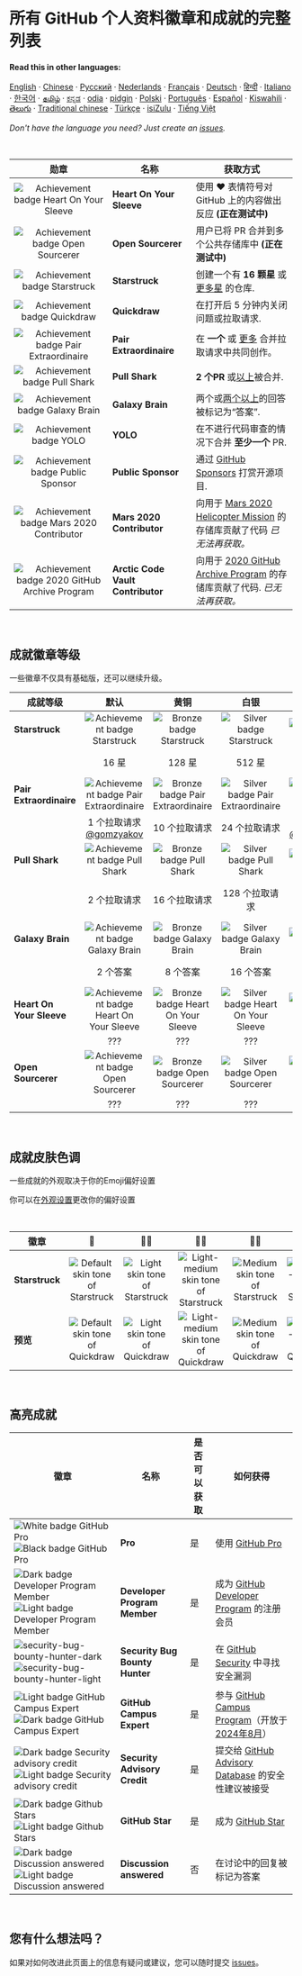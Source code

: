 # 所有 GitHub 个人资料徽章和成就的完整列表

#### Read this in other languages:

[English](../../README.md)
&middot; [Chinese](../../lang/chinese/README.md)
&middot; [Русский](../../lang/russian/README.md)
&middot; [Nederlands](../../lang/dutch/README.md)
&middot; [Français](../../lang/french/README.md)
&middot; [Deutsch](../../lang/german/README.md)
&middot; [हिन्दी](../../lang/hindi/README.md)
&middot; [Italiano](../../lang/italian/README.md)
&middot; [한국어](lang/korean/README.md)
&middot; [தமிழ்](lang/tamil/README.md)
&middot; [ಕನ್ನಡ](../../lang/kannada/README.md)
&middot; [odia](../../lang/odia/README.md)
&middot; [pidgin](../../lang/pidgin/README.md)
&middot; [Polski](../../lang/polish/README.md)
&middot; [Português](../../lang/portuguese/README.md)
&middot; [Español](../../lang/spanish/README.md)
&middot; [Kiswahili](../../lang/swahili/README.md)
&middot; [తెలుగు](../../lang/telugu/README.md)
&middot; [Traditional chinese](../../lang/traditional-chinese/README.md)
&middot; [Türkçe](../../lang/turkish/README.md)
&middot; [isiZulu](../../lang/zulu/README.md)
&middot; [Tiếng Việt](../../lang/zulu/README.md)

_Don't have the language you need? Just create an [issues](https://github.com/gomzyakov/achievements/issues)._

<br>

| 勋章 | 名称 | 获取方式                                                                                                                                                      |
| :---: | --- |------------------------------------------------------------------------------------------------------------------------------------------------------------------|
| ![Achievement badge Heart On Your Sleeve](https://github.githubassets.com/images/modules/profile/achievements/heart-on-your-sleeve-default.png) | **Heart On Your Sleeve** | 使用 ❤️ 表情符号对 GitHub 上的内容做出反应 **(正在测试中)** |
| ![Achievement badge Open Sourcerer](https://github.githubassets.com/images/modules/profile/achievements/open-sourcerer-default.png) | **Open Sourcerer** | 用户已将 PR 合并到多个公共存储库中 **(正在测试中)** |
| ![Achievement badge Starstruck](https://github.githubassets.com/images/modules/profile/achievements/starstruck-default.png) | **Starstruck** | 创建一个有 **16 颗星** 或[更多星](#成就徽章等级) 的仓库.                                                                                              |
| ![Achievement badge Quickdraw](https://github.githubassets.com/images/modules/profile/achievements/quickdraw-default.png) | **Quickdraw** | 在打开后 5 分钟内关闭问题或拉取请求.                                                                                                       |
| ![Achievement badge Pair Extraordinaire](https://github.githubassets.com/images/modules/profile/achievements/pair-extraordinaire-default.png) | **Pair Extraordinaire** | 在 **一个** 或 [更多](#成就徽章等级) 合并拉取请求中共同创作。                                                                                             |
| ![Achievement badge Pull Shark](https://github.githubassets.com/images/modules/profile/achievements/pull-shark-default.png) | **Pull Shark** | **2 个PR** 或[以上](#成就徽章等级)被合并.                                                                                                            |
| ![Achievement badge Galaxy Brain](https://github.githubassets.com/images/modules/profile/achievements/galaxy-brain-default.png) | **Galaxy Brain** | 两个或[两个以上](#成就徽章等级)的回答被标记为“答案”.                                                                                                                      |
| ![Achievement badge YOLO](https://github.githubassets.com/images/modules/profile/achievements/yolo-default.png) | **YOLO** | 在不进行代码审查的情况下合并 **至少一个** PR.                                                                                                       |
| ![Achievement badge Public Sponsor](https://github.githubassets.com/images/modules/profile/achievements/public-sponsor-default.png) | **Public Sponsor** | 通过 [GitHub Sponsors](https://github.com/sponsors) 打赏开源项目.                                                                                  |
| ![Achievement badge Mars 2020 Contributor](https://github.githubassets.com/images/modules/profile/achievements/mars-2020-contributor-default.png) | **Mars 2020 Contributor** | 向用于 [Mars 2020 Helicopter Mission](https://github.com/readme/featured/nasa-ingenuity-helicopter) 的存储库贡献了代码 *已无法再获取。* |
| ![Achievement badge 2020 GitHub Archive Program](https://github.githubassets.com/images/modules/profile/achievements/arctic-code-vault-contributor-default.png) | **Arctic Code Vault Contributor** | 向用于 [2020 GitHub Archive Program](https://archiveprogram.github.com/) 的存储库贡献了代码. *已无法再获取。*                                 |

<br>

## 成就徽章等级

一些徽章不仅具有基础版，还可以继续升级。

| 成就等级 | 默认 | 黄铜 | 白银 | 黄金 |
| --- | :---: | :---: | :---: | :---: |
| **Starstruck** | ![Achievement badge Starstruck](https://github.githubassets.com/images/modules/profile/achievements/starstruck-default.png) | ![Bronze badge Starstruck](https://github.githubassets.com/images/modules/profile/achievements/starstruck-bronze.png) | ![Silver badge Starstruck](https://github.githubassets.com/images/modules/profile/achievements/starstruck-silver.png) | ![Gold badge Starstruck](https://github.githubassets.com/images/modules/profile/achievements/starstruck-gold.png) |
| | 16 星 | 128 星 | 512 星 | 4096 星 <br>[@torvalds](https://github.com/torvalds?achievement=starstruck&tab=achievements) |
| **Pair Extraordinaire** | ![Achievement badge Pair Extraordinaire][pe-default] | ![Bronze badge Pair Extraordinaire][pe-bronze] | ![Silver badge Pair Extraordinaire][pe-silver] | ![Gold badge Pair Extraordinaire][pe-gold] |
| | 1 个拉取请求 <br>[@gomzyakov](https://github.com/gomzyakov?achievement=pair-extraordinaire&tab=achievements) | 10 个拉取请求 | 24 个拉取请求  | 48 个拉取请求 <br>[@Rongronggg9](https://github.com/Rongronggg9?achievement=pair-extraordinaire&tab=achievements) |
| **Pull Shark** | ![Achievement badge Pull Shark][ps-default] | ![Bronze badge Pull Shark][ps-bronze] | ![Silver badge Pull Shark][ps-silver] | ![Gold badge Pull Shark][ps-gold] |
| | 2 个拉取请求 | 16 个拉取请求 | 128 个拉取请求 | 1024 个拉取请求 <br>[@ljharb](https://github.com/ljharb?achievement=pull-shark&tab=achievements) |
| **Galaxy Brain** | ![Achievement badge Galaxy Brain][gb-default] | ![Bronze badge Galaxy Brain][gb-bronze] | ![Silver badge Galaxy Brain][gb-silver] | ![Gold badge Galaxy Brain][gb-gold] |
| | 2 个答案 | 8 个答案 | 16 个答案 | 32 个答案 <br>[@ljharb](https://github.com/ljharb?achievement=galaxy-brain&tab=achievements) |
| **Heart On Your Sleeve** | ![Achievement badge Heart On Your Sleeve](https://github.githubassets.com/images/modules/profile/achievements/heart-on-your-sleeve-default.png) | ![Bronze badge Heart On Your Sleeve](https://github.githubassets.com/images/modules/profile/achievements/heart-on-your-sleeve-bronze.png) | ![Silver badge Heart On Your Sleeve](https://github.githubassets.com/images/modules/profile/achievements/heart-on-your-sleeve-silver.png) | ![Gold badge Heart On Your Sleeve](https://github.githubassets.com/images/modules/profile/achievements/heart-on-your-sleeve-gold.png) |
| | ??? | ??? | ??? | ??? |
| **Open Sourcerer** | ![Achievement badge Open Sourcerer](https://github.githubassets.com/images/modules/profile/achievements/open-sourcerer-default.png) | ![Bronze badge Open Sourcerer](https://github.githubassets.com/images/modules/profile/achievements/open-sourcerer-bronze.png) | ![Silver badge Open Sourcerer](https://github.githubassets.com/images/modules/profile/achievements/open-sourcerer-silver.png) | ![Gold badge Open Sourcerer](https://github.githubassets.com/images/modules/profile/achievements/open-sourcerer-gold.png) |
| | ??? | ??? | ??? | ??? |


[ss-bronze]: https://github.githubassets.com/images/modules/profile/achievements/starstruck-bronze.png
[ss-silver]: https://github.githubassets.com/images/modules/profile/achievements/starstruck-silver.png
[ss-gold]: https://github.githubassets.com/images/modules/profile/achievements/starstruck-gold.png

[pe-default]: https://github.githubassets.com/images/modules/profile/achievements/pair-extraordinaire-default.png
[pe-bronze]: https://github.githubassets.com/images/modules/profile/achievements/pair-extraordinaire-bronze.png
[pe-silver]: https://github.githubassets.com/images/modules/profile/achievements/pair-extraordinaire-silver.png
[pe-gold]: https://github.githubassets.com/images/modules/profile/achievements/pair-extraordinaire-gold.png

[ps-default]: https://github.githubassets.com/images/modules/profile/achievements/pull-shark-default.png
[ps-bronze]: https://github.githubassets.com/images/modules/profile/achievements/pull-shark-bronze.png
[ps-silver]: https://github.githubassets.com/images/modules/profile/achievements/pull-shark-silver.png
[ps-gold]: https://github.githubassets.com/images/modules/profile/achievements/pull-shark-gold.png

[gb-default]: https://github.githubassets.com/images/modules/profile/achievements/galaxy-brain-default.png
[gb-bronze]: https://github.githubassets.com/images/modules/profile/achievements/galaxy-brain-bronze.png
[gb-silver]: https://github.githubassets.com/images/modules/profile/achievements/galaxy-brain-silver.png
[gb-gold]: https://github.githubassets.com/images/modules/profile/achievements/galaxy-brain-gold.png

<br>

## 成就皮肤色调

一些成就的外观取决于你的Emoji偏好设置

你可以在[外观设置](https://github.com/settings/appearance)更改你的偏好设置

<br>

| **徽章** | 👋 | 👋🏻 | 👋🏼 | 👋🏽 | 👋🏾 | 👋🏿 |
| --- | :---: | :---: | :---: | :---: | :---: | :---: |
| **Starstruck** | ![Default skin tone of Starstruck](https://github.githubassets.com/images/modules/profile/achievements/starstruck-default.png) | ![Light skin tone of Starstruck](https://github.githubassets.com/images/modules/profile/achievements/starstruck-default--light.png) | ![Light-medium skin tone of Starstruck](https://github.githubassets.com/images/modules/profile/achievements/starstruck-default--light-medium.png) | ![Medium skin tone of Starstruck](https://github.githubassets.com/images/modules/profile/achievements/starstruck-default--medium.png) | ![Medium-dark skin tone of Starstruck](https://github.githubassets.com/images/modules/profile/achievements/starstruck-default--medium-dark.png) | ![Dark skin tone of Starstruck](https://github.githubassets.com/images/modules/profile/achievements/starstruck-default--dark.png) |
| **预览** | ![Default skin tone of Quickdraw][q-default] | ![Light skin tone of Quickdraw][q-light] | ![Light-medium skin tone of Quickdraw][q-light-medium] | ![Medium skin tone of Quickdraw][q-medium] | ![Medium-dark skin tone of Quickdraw][q-medium-dark] | ![Dark skin tone of Quickdraw][q-dark] |

[s-light]: https://github.githubassets.com/images/modules/profile/achievements/starstruck-default--light.png
[s-light-medium]: https://github.githubassets.com/images/modules/profile/achievements/starstruck-default--light-medium.png
[s-medium]: https://github.githubassets.com/images/modules/profile/achievements/starstruck-default--medium.png
[s-medium-dark]: https://github.githubassets.com/images/modules/profile/achievements/starstruck-default--medium-dark.png
[s-dark]: https://github.githubassets.com/images/modules/profile/achievements/starstruck-default--dark.png

[q-default]: https://github.githubassets.com/images/modules/profile/achievements/quickdraw-default.png
[q-light]: https://github.githubassets.com/images/modules/profile/achievements/quickdraw-default--light.png
[q-light-medium]: https://github.githubassets.com/images/modules/profile/achievements/quickdraw-default--light-medium.png
[q-medium]: https://github.githubassets.com/images/modules/profile/achievements/quickdraw-default--medium.png
[q-medium-dark]: https://github.githubassets.com/images/modules/profile/achievements/quickdraw-default--medium-dark.png
[q-dark]: https://github.githubassets.com/images/modules/profile/achievements/quickdraw-default--dark.png

<br>

## 高亮成就

| 徽章 | 名称 | 是否可以获取 | 如何获得 |
| --- | --- | --- | --- |
| ![White badge GitHub Pro](https://user-images.githubusercontent.com/65187002/173065531-57dbf8b1-7eb7-4d46-81bf-f2d18c7c9112.svg#gh-dark-mode-only)![Black badge GitHub Pro](https://user-images.githubusercontent.com/65187002/173065669-d1fdb5a7-8895-43cc-8dea-72a511a37e86.svg#gh-light-mode-only) | **Pro** | 是 | 使用 [GitHub Pro](https://docs.github.com/en/get-started/learning-about-github/githubs-products#github-pro) |
| ![Dark badge Developer Program Member](https://user-images.githubusercontent.com/65187002/173079579-3c393d22-7a13-4e7d-87b8-341fb613d52b.svg#gh-dark-mode-only)![Light badge Developer Program Member](https://user-images.githubusercontent.com/65187002/173079614-33f43a97-1cc2-4228-85e3-ef43836e17c2.svg#gh-light-mode-only) | **Developer Program Member** | 是 | 成为 [GitHub Developer Program](https://docs.github.com/en/developers/overview/github-developer-program) 的注册会员 |
| ![security-bug-bounty-hunter-dark](https://user-images.githubusercontent.com/65187002/173081624-93e3cf1f-50b7-45a4-82b7-1954f66368b9.svg#gh-dark-mode-only)![security-bug-bounty-hunter-light](https://user-images.githubusercontent.com/65187002/173081657-e500d72c-9247-44c2-a3d3-2deff30e1ae7.svg#gh-light-mode-only) | **Security Bug Bounty Hunter** | 是 | 在 [GitHub Security](https://bounty.github.com/) 中寻找安全漏洞 |
| ![Light badge GitHub Campus Expert][gce-dark]![Dark badge GitHub Campus Expert][gce-light] | **GitHub Campus Expert** | 是 | 参与 [GitHub Campus Program](https://education.github.com/experts)（开放于[2024年8月](https://education.github.com/campus_experts)）|
| ![Dark badge Security advisory credit][SAC-dark]![Light badge Security advisory credit][SAC-light] | **Security Advisory Credit** | 是 | 提交给 [GitHub Advisory Database](https://github.com/advisories) 的安全性建议被接受 |
| ![Dark badge Github Stars][stars-dark]![Light badge Github Stars][stars-light] | **GitHub Star** | 是 | 成为 [GitHub Star](https://stars.github.com) |
| ![Dark badge Discussion answered](https://user-images.githubusercontent.com/65187002/173078083-15a75f15-b040-4a92-8d70-561a206d9fd9.svg#gh-dark-mode-only)![Light badge Discussion answered](https://user-images.githubusercontent.com/65187002/173078106-28bea542-4620-46ee-837d-defda3e44ca6.svg#gh-light-mode-only) | **Discussion answered** | 否 | 在讨论中的回复被标记为答案 |


[gce-dark]: https://user-images.githubusercontent.com/65187002/173082819-b3625c23-bfd6-4492-b828-56ed91c45f52.svg#gh-dark-mode-only
[gce-light]: https://user-images.githubusercontent.com/65187002/173082836-08be81fe-13b7-4acf-9096-e5241d76f237.svg#gh-light-mode-only
[SAC-dark]: https://user-images.githubusercontent.com/65187002/173084051-79a0a626-1c1a-4d60-afdf-50ad001d7b21.svg#gh-dark-mode-only
[SAC-light]: https://user-images.githubusercontent.com/65187002/173084071-5f321da2-b2a9-490b-a524-1b21fa384d7e.svg#gh-light-mode-only
[stars-dark]: https://private-user-images.githubusercontent.com/187608631/384937096-7d7f73aa-7985-4898-9009-2b72e57f74de.svg?jwt=eyJhbGciOiJIUzI1NiIsInR5cCI6IkpXVCJ9.eyJpc3MiOiJnaXRodWIuY29tIiwiYXVkIjoicmF3LmdpdGh1YnVzZXJjb250ZW50LmNvbSIsImtleSI6ImtleTUiLCJleHAiOjE3MzEzMzMxNDksIm5iZiI6MTczMTMzMjg0OSwicGF0aCI6Ii8xODc2MDg2MzEvMzg0OTM3MDk2LTdkN2Y3M2FhLTc5ODUtNDg5OC05MDA5LTJiNzJlNTdmNzRkZS5zdmc_WC1BbXotQWxnb3JpdGhtPUFXUzQtSE1BQy1TSEEyNTYmWC1BbXotQ3JlZGVudGlhbD1BS0lBVkNPRFlMU0E1M1BRSzRaQSUyRjIwMjQxMTExJTJGdXMtZWFzdC0xJTJGczMlMkZhd3M0X3JlcXVlc3QmWC1BbXotRGF0ZT0yMDI0MTExMVQxMzQ3MjlaJlgtQW16LUV4cGlyZXM9MzAwJlgtQW16LVNpZ25hdHVyZT0yMGJhODRmMGIzYTk0YjRmNmYzOWEzZjUwZjVkOTMxNWNmNmNmOWNmOTIxZmVkZDBlYWM1Njk0MzhiYzI1NDk5JlgtQW16LVNpZ25lZEhlYWRlcnM9aG9zdCJ9.vtxAyuZURAyPuWlFGpXJBVHS4f0JUCsiGiR5DeFzb3M
[stars-light]: https://private-user-images.githubusercontent.com/187608631/384937247-d12a53f6-0cd1-44e4-b7c6-7f6568d7b7e1.svg?jwt=eyJhbGciOiJIUzI1NiIsInR5cCI6IkpXVCJ9.eyJpc3MiOiJnaXRodWIuY29tIiwiYXVkIjoicmF3LmdpdGh1YnVzZXJjb250ZW50LmNvbSIsImtleSI6ImtleTUiLCJleHAiOjE3MzEzMzMxNDksIm5iZiI6MTczMTMzMjg0OSwicGF0aCI6Ii8xODc2MDg2MzEvMzg0OTM3MjQ3LWQxMmE1M2Y2LTBjZDEtNDRlNC1iN2M2LTdmNjU2OGQ3YjdlMS5zdmc_WC1BbXotQWxnb3JpdGhtPUFXUzQtSE1BQy1TSEEyNTYmWC1BbXotQ3JlZGVudGlhbD1BS0lBVkNPRFlMU0E1M1BRSzRaQSUyRjIwMjQxMTExJTJGdXMtZWFzdC0xJTJGczMlMkZhd3M0X3JlcXVlc3QmWC1BbXotRGF0ZT0yMDI0MTExMVQxMzQ3MjlaJlgtQW16LUV4cGlyZXM9MzAwJlgtQW16LVNpZ25hdHVyZT01ZDgwOWZhNmI2ODY1NTllMjZjZmExNzZiNzEwYjM4NDhiNGFlYjQ4YTk5OGQ3YTE0OWJmY2RmZGQ3NjlkMTUxJlgtQW16LVNpZ25lZEhlYWRlcnM9aG9zdCJ9.VAkoABXwOgXy38BL0AAn0PQE_tzd73Byg16kFKAUnA8


<br>

## 您有什么想法吗？

如果对如何改进此页面上的信息有疑问或建议，您可以随时提交 [issues](https://github.com/github-profile-achievements/chinese/issues)。
